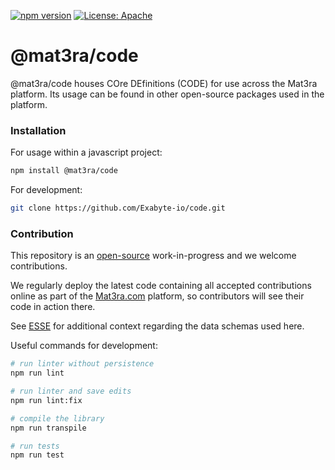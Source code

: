 [![npm version](https://badge.fury.io/js/%40mat3ra%2Fcode.svg)](https://badge.fury.io/js/%40mat3ra%2Fcode)
[![License: Apache](https://img.shields.io/badge/License-Apache-blue.svg)](https://www.apache.org/licenses/LICENSE-2.0)

# @mat3ra/code

@mat3ra/code houses COre DEfinitions (CODE) for use across the Mat3ra platform.
Its usage can be found in other open-source packages used in the platform.


### Installation

For usage within a javascript project:

```bash
npm install @mat3ra/code
```

For development:

```bash
git clone https://github.com/Exabyte-io/code.git
```


### Contribution

This repository is an [open-source](LICENSE.md) work-in-progress and we welcome contributions.

We regularly deploy the latest code containing all accepted contributions online as part of the
[Mat3ra.com](https://mat3ra.com) platform, so contributors will see their code in action there.

See [ESSE](https://github.com/Exabyte-io/esse) for additional context regarding the data schemas used here.

Useful commands for development:

```bash
# run linter without persistence
npm run lint

# run linter and save edits
npm run lint:fix

# compile the library
npm run transpile

# run tests
npm run test
```
